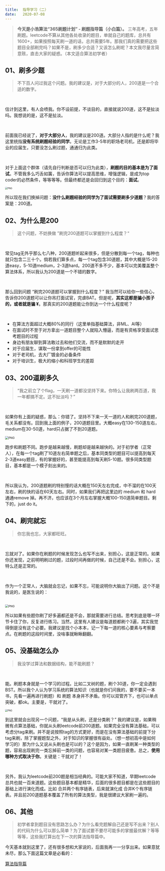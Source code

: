```yaml
---
title:	指导学习（二）
date:	2020-07-08
---
```


> **今天是小浩算法“365刷题计划” - 刷题指导篇（小白篇）。** 三年高考，五年刷题。leetcode不算从其他各处收录的题目，单就自己的题库，总共有1600+，如果按照每天刷一道的话，总共需要5年。那我们真的需要把这些题目全部刷完吗？如果不是，刷多少合适？又该怎么刷呢？本文我尽量言简意赅，直击大家的疑惑。（本文适合算法初学者）

## 01、刷多少题

> 不下百人问过我这个问题。我的建议是，对于大部分的人，200道是一个合适的数字。

<br/>

估计到这里，有人会喷我。你不设前提，不谈目的，直接就说200道，这不是扯淡吗。我想说的是，这不是扯淡。

<br/>

前面我已经说了，**对于大部分人**，我的建议是200道。大部分人指的是什么呢？我这里统指**没有系统刷题经验的同学**。无论是工作3-5年的职场老司机，还是即将毕业的应届生，只要没怎么刷过题，通通归为此类。

<br/>

对于上面这个群体（请先自行判断是否可以归为此类），**刷题的目的基本是为了面试**。不管我多么巧舌如簧，告诉你算法可以提高思维，增强逻辑，是成为top coder的必然条件，等等等等。但最终都还是会回归到这个目的：**面试**。

<img src="./022/1.gif" alt="PNG" style="zoom: 50%;" />

所以现在我们换掉问题：**没什么刷题经验的同学为了面试需要刷多少道题**？我的答案是：200道。

## 02、为什么是200

> 这个问题，不妨换做 ”刷完200道题可以掌握到什么程度？“

<br/>

常见tag无外乎那么七八种，200道题听起来很多，但是分散到每一个tag，每种也就只包含二三十个。倘若我们算多点，每一个tag包含30道题，其中大概是15-20道easy，5-10道medium，2-3道hard。200道不多不少，基本可以完美覆盖整个算法体系，所以我认为200道是一个不错的数字。

<br/>

那么回到问题 “刷完200道题可以掌握到什么程度？” 我当然可以给你一些信心，告诉你200道题可以让你吊打面试官，完虐BAT。但是呢，**其实这都是骗小孩子的，或者就是骗 ¥**。那真实的200道题能让你到达一个什么程度呢？

<br/>

- 在算法方面超过大概80%的同行（这里单指基础算法，非ML、AI等）
- 在面试时不至于对方拿出一道题目整个人就陷入懵逼，而是有资格享受面试思考题目的过程
- 身边有朋友聊到算法敢过去和他们交流，而不是默默的走开
- 对于应届生，谋取一份拿到offer的可能性
- 对于老司机，去大厂镀金的必备条件
- 对于培训生，极大的缩小和科班学生的差距

## 03、200道刷多久

> “我之前立了个flag，一天刷一道都没坚持下来。你特么让我刷两百道，我一年都搞不定。这不扯淡吗？”

<br/>

如果你有上面的疑惑，那么：你错了。坚持不下来一天一道的人和刷完200道题，毛关系都没有。回到我上面的例子，200道题目里。大概easy在130-150道左右，medium在30-50道，hard只占据了不到20道题。

<img src="./022/2.gif" alt="PNG" style="zoom: 67%;" />

跑步和刷题不同。跑步是越来越慢，刷题却是越来越快的。对于初学者（正常人），在每一个tag刷了10道左右简单题之后，基本同类型的题目可以提高到每天2-3道easy题目，有的掌握好的，甚至能提高到每天刷5-10题。很多同类型题目，基本都是一个模子刻出来的。

<br/>

所以我认为，200道题刷的特别慢的话大概在150天左右完成，中不溜的在100天左右，刷的快的话在60天左右。同时，如果我们再把这里边的 medium 和 hard 通通remove 掉。再不济，也应该在3个月左右掌握大概100-150道简单题目。剩下的，just do it。

## 04、刷完就忘

> 你忘我也忘，大家都旺旺。

<br/>

忘就对了。如果你在刷题的时候发现怎么也写不出来，别担心，这是正常的。如果你还发现，之前明明刷过的题，过段时间再做的时候，自己还是不会。别担心，这特么还是正常的。

<br/>

作为一个正常人，大脑就会忘记，如果不忘，可能说明你大脑出了问题。这个不是我说的，是医生说的：

<br/>

<img src="./022/3.jpg" alt="PNG" style="zoom: 67%;" />

<br/>

所以如果有些题你刷了好多遍都还是不会，那就需要进行总结。思考到底是哪一环节卡住了你，反复进行练习。当然，这里有人建议是每道题都刷个3遍，其实我觉得倒是没有这个必要。我建议是找个小本本，记一下每一道的核心要素与考察要点。在刷题的这段时间里，没啥事就瞅瞅翻翻。

## 05、没基础怎么办

> 我没学过算法和数据结构，能不能刷题？

<br/>

能。刷题本身就是一个学习的过程。比如二叉树的题，刷个30道，你一定会遇到BST。所以我个人认为学习系统的算法知识（也就是你们问我的，要不要买一本书，先看一遍再进行刷题）和 刷题 本身并不矛盾。你可以双管齐下，也可以单点突破，都ok。主要是，干就对了。

<img src="./022/4.gif" alt="PNG" style="zoom: 50%;" />

到这里就会出现另一个问题，“我是从头刷，还是分类刷？” 我的建议是，如果稍微有点算法基础，你就从头刷leetcode前200道题。如果完全没有算法基础，可以考虑分tag来刷。并不是说按照tag的方式更好，而是在没有算法基础的前提下分tag来刷，除了掌握题型之外，对于知识的掌握很有益处。（想一想初高中是如何学习的）那为什么又说从头刷也是可以的？这个是因为，如果一直刷某一种类型的题，容易出现刷完一类忘掉前一类的问题，也容易对某一类题目疲惫。总之，**使用哪种方式取决于你**。关键是：干就对了！

<br/>

另外，我认为leetcode前200题是相当经典的。可能大家不知道，早期leetcode总共也就一百来道题。这些题目基本都是精华，后面的很多题目都是在这些题目的基础上进行演化而成。比如 合并两个有序链表，后来就演化成 合并K个有序链表。并且前200道题基本覆盖了所有的算法类型，我是很建议大家刷一遍的。

## 06、其他

> 初学者拿到题目没有思路怎么办？为什么看完题解自己还是写不出来？别人的代码为什么可以那么简单？为了面试要不要尽可能多的掌握最优解？等等等等，这些我打算出在下一次的算法指导篇中。

今天基本就到这里了，还有很多想和大家说的，后面我再一一分享出来。如果意犹未尽，那么下面这篇文章是必看的：

 [算法指导篇](0.0.学习须知/011.md) 

